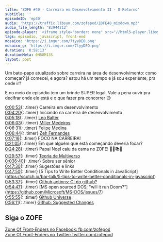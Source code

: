 ```yaml
---
title: 'ZOFE #40 - Carreira em Desenvolvimento II - O Retorno'
subtitle: ''
episodeID: 'ep40'
audio: 'https://traffic.libsyn.com/zofepod/ZOFE40_mixdown.mp3'
audio_file_length: '83944212'
episode-player: '<iframe style="border: none" src="//html5-player.libsyn.com/embed/episode/id/7455593/height/90/theme/custom/autoplay/no/autonext/no/thumbnail/yes/preload/no/no_addthis/no/direction/backward/render-playlist/no/custom-color/87A93A/" height="90" width="100%" scrolling="no"  allowfullscreen webkitallowfullscreen mozallowfullscreen oallowfullscreen msallowfullscreen></iframe>'
tags: episodio, javascript, front-end
mosaico: 'https://i.imgur.com/7tyyDEO.png'
mosaico_g: 'https://i.imgur.com/7tyyDEO.png'
duration: '0:58:13'
durationMeta: 0H58M13S
layout: post
---
```


Um bate-papo atualizado sobre carreira na área de desenvolvimento: como começar? já comecei, e agora? estou há um tempo e já sou experiente; pra onde ir?

E no meio do episódio tem um brinde SUPER legal. Vale a pena ouvir pra decifrar onde ele está e o que fazer pra concorrer 😉

<!-- excerpt -->

[0:00:53](#t=0:00:53){: .timer} Carreira em desenvolvimento<br />
[0:04:20](#t=0:04:20){: .timer} Iniciando na carreira de desenvolvimento<br />
[0:05:18](#t=0:05:18){: .timer} [Leo Balter](https://twitter.com/leobalter)<br />
[0:06:03](#t=0:06:03){: .timer} [Miller Medeiros](https://twitter.com/millermedeiros)<br />
[0:06:31](#t=0:06:31){: .timer} [Felipe Medina](http://felipemedina.com.br/)<br />
[0:06:44](#t=0:06:44){: .timer} [Zeh Fernandes](https://twitter.com/zehf)<br />
[0:07:16](#t=0:07:16){: .timer} FOCO NA CARREIRA!<br />
[0:21:05](#t=0:21:05){: .timer} Em que alguém que está começando deveria focar?<br />
[0:24:28](#t=0:24:28){: .timer} Papai Noel caiu da cama no ZOFE! 🎅😉📚📗<br />
[0:29:57](#t=0:29:57){: .timer} [Teoria de Multiverso](https://en.wikipedia.org/wiki/Multiverse)<br />
[0:036:40](#t=0:036:40){: .timer} Sobre ser sênior<br />
[0:47:30](#t=0:47:30){: .timer} Sugestões e links<br />
[0:47:50](#t=0:47:50){: .timer} [5 Tips to Write Better Conditionals in JavaScript]<br />(https://scotch.io/bar-talk/5-tips-to-write-better-conditionals-in-javascript)<br />
[0:53:37](#t=0:53:37){: .timer} [Github actions: CI do github?](https://github.com/features/actions)<br />
[0:54:47](#t=0:54:47){: .timer} [MS open sourced DOS; "will it run Doom?"]<br />(https://github.com/Microsoft/MS-DOS/issues/7)<br />
[0:55:55](#t=0:55:55){: .timer} [Github Universe](https://githubuniverse.com/)<br />
[0:56:11](#t=0:56:11){: .timer} [Github: Suggested Changes](https://blog.github.com/#suggested-changes-public-beta)<br />

## Siga o ZOFE

[Zone Of Front-Enders no Facebook: fb.com/zofepod](http://fb.com/zofepod/ 'ZOFE no Facebook: fb.com/zofepod')<br>
[Zone Of Front-Enders no Twitter: twitter.com/zofepod](http://twitter.com/zofepod/ 'ZOFE no Twitter')<br>
